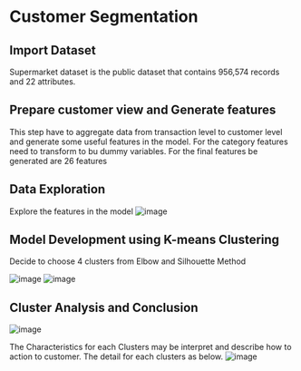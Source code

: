 # Customer Segmentation
## Import Dataset
Supermarket dataset is the public dataset that contains 956,574 records and 22 attributes. 
## Prepare customer view and Generate features
This step have to aggregate data from transaction level to customer level and generate some useful features in the model. For the category features need to transform to bu dummy variables.
For the final features be generated are 26 features
## Data Exploration
Explore the features in the model
![image](https://user-images.githubusercontent.com/47063720/147649741-da6b6057-16b3-43fe-ac0b-85cebede026a.png)
## Model Development using K-means Clustering
Decide to choose 4 clusters from Elbow and Silhouette Method

![image](https://user-images.githubusercontent.com/47063720/147650178-f680d34f-a22e-44b1-9817-54eedf837e89.png)
![image](https://user-images.githubusercontent.com/47063720/147650210-3bbcb883-034e-4349-8a90-845cd0994ff7.png)

## Cluster Analysis and Conclusion

![image](https://user-images.githubusercontent.com/47063720/147650326-76c0abbb-0b87-4982-9e07-8598fa2f5b1a.png)


The Characteristics for each Clusters may be interpret and describe how to action to customer. The detail for each clusters as below.
![image](https://user-images.githubusercontent.com/47063720/147650867-33c2b12f-57c0-45e9-878c-b9dc392d81d5.png)


